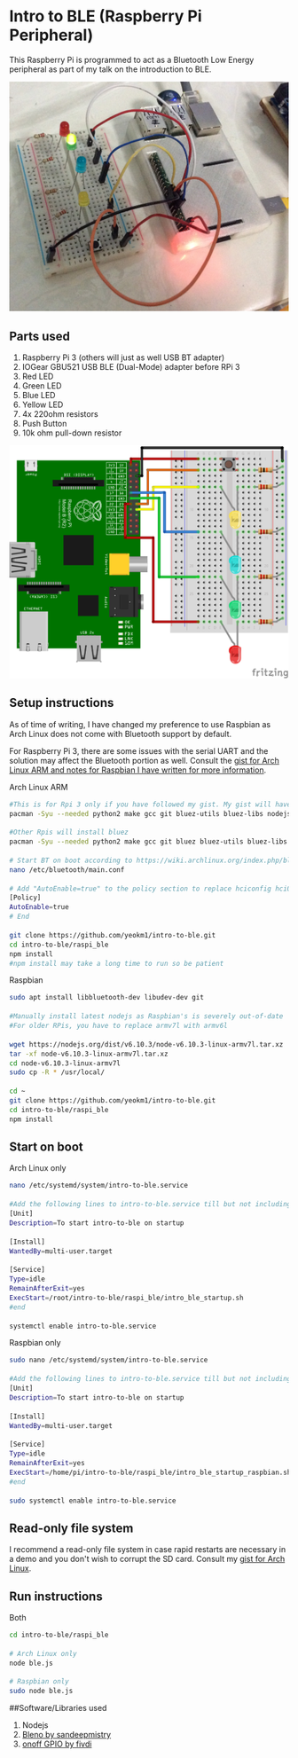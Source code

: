 Intro to BLE (Raspberry Pi Peripheral)
=============

This Raspberry Pi is programmed to act as a Bluetooth Low Energy peripheral as part of my talk on the introduction to BLE.

![Screen](misc/front.jpg)

## Parts used
1. Raspberry Pi 3 (others will just as well USB BT adapter)
2. IOGear GBU521 USB BLE (Dual-Mode) adapter before RPi 3
3. Red LED
4. Green LED
5. Blue LED
6. Yellow LED
7. 4x 220ohm resistors
8. Push Button
9. 10k ohm pull-down resistor

![Screen](misc/schematic.png)

## Setup instructions

As of time of writing, I have changed my preference to use Raspbian as Arch Linux does not come with Bluetooth support by default.

For Raspberry Pi 3, there are some issues with the serial UART and the solution may affect the Bluetooth portion as well. Consult the [gist for Arch Linux ARM and notes for Raspbian I have written for more information](https://gist.github.com/yeokm1/d6c3ca927919c61257cd).

Arch Linux ARM
```bash
#This is for Rpi 3 only if you have followed my gist. My gist will have installed a patched version of bluez.
pacman -Syu --needed python2 make gcc git bluez-utils bluez-libs nodejs npm

#Other Rpis will install bluez
pacman -Syu --needed python2 make gcc git bluez bluez-utils bluez-libs nodejs npm

# Start BT on boot according to https://wiki.archlinux.org/index.php/bluetooth#Auto_power-on_after_boot
nano /etc/bluetooth/main.conf

# Add "AutoEnable=true" to the policy section to replace hciconfig hci0 up
[Policy]
AutoEnable=true
# End

git clone https://github.com/yeokm1/intro-to-ble.git
cd intro-to-ble/raspi_ble
npm install
#npm install may take a long time to run so be patient
```

Raspbian
```bash
sudo apt install libbluetooth-dev libudev-dev git

#Manually install latest nodejs as Raspbian's is severely out-of-date
#For older RPis, you have to replace armv7l with armv6l

wget https://nodejs.org/dist/v6.10.3/node-v6.10.3-linux-armv7l.tar.xz
tar -xf node-v6.10.3-linux-armv7l.tar.xz
cd node-v6.10.3-linux-armv7l
sudo cp -R * /usr/local/

cd ~
git clone https://github.com/yeokm1/intro-to-ble.git
cd intro-to-ble/raspi_ble
npm install
```

## Start on boot

Arch Linux only

```bash
nano /etc/systemd/system/intro-to-ble.service

#Add the following lines to intro-to-ble.service till but not including #end
[Unit]
Description=To start intro-to-ble on startup

[Install]
WantedBy=multi-user.target

[Service]
Type=idle
RemainAfterExit=yes
ExecStart=/root/intro-to-ble/raspi_ble/intro_ble_startup.sh
#end

systemctl enable intro-to-ble.service
```

Raspbian only

```bash
sudo nano /etc/systemd/system/intro-to-ble.service

#Add the following lines to intro-to-ble.service till but not including #end
[Unit]
Description=To start intro-to-ble on startup

[Install]
WantedBy=multi-user.target

[Service]
Type=idle
RemainAfterExit=yes
ExecStart=/home/pi/intro-to-ble/raspi_ble/intro_ble_startup_raspbian.sh
#end

sudo systemctl enable intro-to-ble.service
```

## Read-only file system

I recommend a read-only file system in case rapid restarts are necessary in a demo and you don't wish to corrupt the SD card. Consult my [gist for Arch Linux](https://gist.github.com/yeokm1/8b0ffc03e622ce011010).

## Run instructions

Both
```bash
cd intro-to-ble/raspi_ble

# Arch Linux only
node ble.js

# Raspbian only
sudo node ble.js
```

##Software/Libraries used
1. Nodejs
2. [Bleno by sandeepmistry](https://github.com/sandeepmistry/bleno)
3. [onoff GPIO by fivdi](https://github.com/fivdi/onoff)
